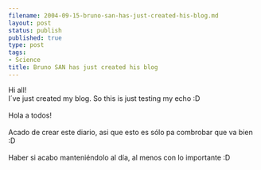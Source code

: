 ```yaml
--- 
filename: 2004-09-15-bruno-san-has-just-created-his-blog.md
layout: post
status: publish
published: true
type: post
tags: 
- Science
title: Bruno SAN has just created his blog
---
```

Hi all!
<br />I´ve just created my blog. So this is just testing my echo :D
<br />
<br />Hola a todos!
<br />
<br />Acado de crear este diario, asi que esto es sólo pa combrobar que va bien :D
<br />
<br />Haber si acabo manteniéndolo al día, al menos con lo importante :D
<br />
